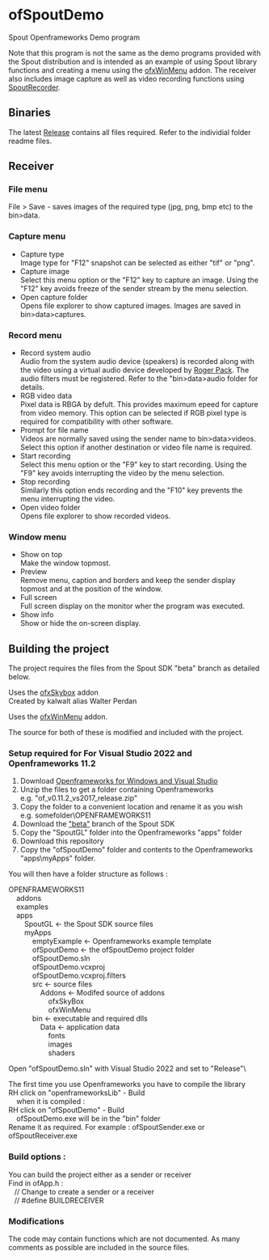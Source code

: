 # ofSpoutDemo
Spout Openframeworks Demo program

Note that this program is not the same as the demo programs provided with the Spout distribution and is intended as an example of using Spout library functions and creating a menu using the [ofxWinMenu](https://github.com/leadedge/ofxWinMenu) addon. The receiver also includes image capture as well as video recording functions using [SpoutRecorder](https://github.com/leadedge/SpoutRecorder).

## Binaries

The latest [Release](https://github.com/leadedge/ofSpoutDemo/releases) contains all files required. Refer to the individial folder readme files.

## Receiver

### File menu
File > Save - saves images of the required type (jpg, png, bmp etc) to the bin>data.

### Capture menu
* Capture type\
Image type for "F12" snapshot can be selected as either "tif" or "png".
* Capture image\
Select this menu option or the "F12" key to capture an image. Using the "F12" key avoids freeze of the sender stream by the menu selection.
* Open capture folder\
Opens file explorer to show captured images. Images are saved in bin>data>captures. 

### Record menu
* Record system audio\
Audio from the system audio device (speakers) is recorded along with the video using a virtual audio device developed by [Roger Pack](https://github.com/rdp/virtual-audio-capture-grabber-device). The audio filters must be registered. Refer to the "bin>data>audio folder for details.
* RGB video data\
Pixel data is RBGA by defult. This provides maximum epeed for capture from video memory. This option can be selected if RGB pixel type is required for compatibility with other software.
* Prompt for file name\
Videos are normally saved using the sender name to bin>data>videos. Select this option if another destination or video file name is required.
* Start recording\
Select this menu option or the "F9" key to start recording. Using the "F9" key avoids interrupting the video by the menu selection.
* Stop recording\
Similarly this option ends recording and the "F10" key prevents the menu interrupting the video.
* Open video folder\
Opens file explorer to show recorded videos.

### Window menu
* Show on top\
Make the window topmost.
* Preview\
Remove menu, caption and borders and keep the sender display topmost and at the position of the window.
* Full screen\
Full screen display on the monitor wher the program was executed.
* Show info\
Show or hide the on-screen display.

## Building the project

The project requires the files from the Spout SDK "beta" branch as detailed below.

Uses the [ofxSkybox](https://github.com/kalwalt/ofxSkyBox) addon\
Created by kalwalt alias Walter Perdan

Uses the [ofxWinMenu](https://github.com/leadedge/ofxWinMenu) addon.

The source for both of these is modified and included with the project.

### Setup required for For Visual Studio 2022 and Openframeworks 11.2
  
  1) Download [Openframeworks for Windows and Visual Studio](https://openframeworks.cc/download)
  2) Unzip the files to get a folder containing Openframeworks\
       e.g. "of_v0.11.2_vs2017_release.zip"
  3) Copy the folder to a convenient location and rename it as you wish\
       e.g. somefolder\OPENFRAMEWORKS11
  4) Download the ["beta"](https://github.com/leadedge/Spout2/tree/beta) branch of the Spout SDK
  5) Copy the "SpoutGL" folder into the Openframeworks "apps" folder
  6) Download this repository
  7) Copy the "ofSpoutDemo" folder and contents to the Openframeworks "apps\myApps" folder.
  
You will then have a folder structure as follows :
  
OPENFRAMEWORKS11\
&nbsp;&nbsp;&nbsp;&nbsp;addons\
&nbsp;&nbsp;&nbsp;&nbsp;examples\
&nbsp;&nbsp;&nbsp;&nbsp;apps\
&nbsp;&nbsp;&nbsp;&nbsp;&nbsp;&nbsp;&nbsp;&nbsp;SpoutGL <- the Spout SDK source files\
&nbsp;&nbsp;&nbsp;&nbsp;&nbsp;&nbsp;&nbsp;&nbsp;myApps\
&nbsp;&nbsp;&nbsp;&nbsp;&nbsp;&nbsp;&nbsp;&nbsp;&nbsp;&nbsp;&nbsp;&nbsp;emptyExample <- Openframeworks example template\
&nbsp;&nbsp;&nbsp;&nbsp;&nbsp;&nbsp;&nbsp;&nbsp;&nbsp;&nbsp;&nbsp;&nbsp;ofSpoutDemo <- the ofSpoutDemo project folder\
&nbsp;&nbsp;&nbsp;&nbsp;&nbsp;&nbsp;&nbsp;&nbsp;&nbsp;&nbsp;&nbsp;&nbsp;ofSpoutDemo.sln\
&nbsp;&nbsp;&nbsp;&nbsp;&nbsp;&nbsp;&nbsp;&nbsp;&nbsp;&nbsp;&nbsp;&nbsp;ofSpoutDemo.vcxproj\
&nbsp;&nbsp;&nbsp;&nbsp;&nbsp;&nbsp;&nbsp;&nbsp;&nbsp;&nbsp;&nbsp;&nbsp;ofSpoutDemo.vcxproj.filters\
&nbsp;&nbsp;&nbsp;&nbsp;&nbsp;&nbsp;&nbsp;&nbsp;&nbsp;&nbsp;&nbsp;&nbsp;src <- source files\
&nbsp;&nbsp;&nbsp;&nbsp;&nbsp;&nbsp;&nbsp;&nbsp;&nbsp;&nbsp;&nbsp;&nbsp;&nbsp;&nbsp;&nbsp;&nbsp;Addons <- Modifed source of addons\
&nbsp;&nbsp;&nbsp;&nbsp;&nbsp;&nbsp;&nbsp;&nbsp;&nbsp;&nbsp;&nbsp;&nbsp;&nbsp;&nbsp;&nbsp;&nbsp;&nbsp;&nbsp;&nbsp;&nbsp;ofxSkyBox\
&nbsp;&nbsp;&nbsp;&nbsp;&nbsp;&nbsp;&nbsp;&nbsp;&nbsp;&nbsp;&nbsp;&nbsp;&nbsp;&nbsp;&nbsp;&nbsp;&nbsp;&nbsp;&nbsp;&nbsp;ofxWinMenu\
&nbsp;&nbsp;&nbsp;&nbsp;&nbsp;&nbsp;&nbsp;&nbsp;&nbsp;&nbsp;&nbsp;&nbsp;bin <- executable and required dlls\
&nbsp;&nbsp;&nbsp;&nbsp;&nbsp;&nbsp;&nbsp;&nbsp;&nbsp;&nbsp;&nbsp;&nbsp;&nbsp;&nbsp;&nbsp;&nbsp;Data <- application data\
&nbsp;&nbsp;&nbsp;&nbsp;&nbsp;&nbsp;&nbsp;&nbsp;&nbsp;&nbsp;&nbsp;&nbsp;&nbsp;&nbsp;&nbsp;&nbsp;&nbsp;&nbsp;&nbsp;&nbsp;fonts\
&nbsp;&nbsp;&nbsp;&nbsp;&nbsp;&nbsp;&nbsp;&nbsp;&nbsp;&nbsp;&nbsp;&nbsp;&nbsp;&nbsp;&nbsp;&nbsp;&nbsp;&nbsp;&nbsp;&nbsp;images\
&nbsp;&nbsp;&nbsp;&nbsp;&nbsp;&nbsp;&nbsp;&nbsp;&nbsp;&nbsp;&nbsp;&nbsp;&nbsp;&nbsp;&nbsp;&nbsp;&nbsp;&nbsp;&nbsp;&nbsp;shaders
                 
Open "ofSpoutDemo.sln" with Visual Studio 2022 and set to "Release"\
 
The first time you use Openframeworks you have to compile the library\
RH click on "openframeworksLib" - Build\
&nbsp;&nbsp;&nbsp;&nbsp;when it is compiled :\
RH click on "ofSpoutDemo" - Build\
&nbsp;&nbsp;&nbsp;&nbsp;ofSpoutDemo.exe will be in the "bin" folder\
Rename it as required. For example : ofSpoutSender.exe or ofSpoutReceiver.exe

### Build options :

You can build the project either as a sender or receiver\
Find in ofApp.h :\
&nbsp;&nbsp;&nbsp;// Change to create a sender or a receiver\
&nbsp;&nbsp;&nbsp;// #define BUILDRECEIVER

### Modifications

The code may contain functions which are not documented. As many comments as possible are included in the source files.



